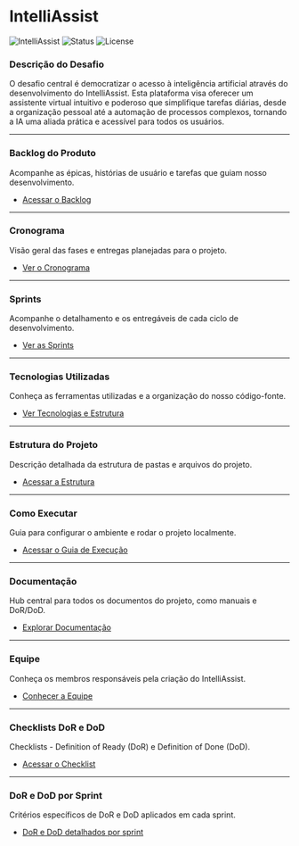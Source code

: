 # IntelliAssist

![IntelliAssist](https://img.shields.io/badge/project-IntelliAssist-blue)
![Status](https://img.shields.io/badge/status-em%20desenvolvimento-yellow)
![License](https://img.shields.io/badge/license-MIT-green)

### Descrição do Desafio
O desafio central é democratizar o acesso à inteligência artificial através do desenvolvimento do IntelliAssist. Esta plataforma visa oferecer um assistente virtual intuitivo e poderoso que simplifique tarefas diárias, desde a organização pessoal até a automação de processos complexos, tornando a IA uma aliada prática e acessível para todos os usuários.

---

### Backlog do Produto
Acompanhe as épicas, histórias de usuário e tarefas que guiam nosso desenvolvimento.
- [Acessar o Backlog](./Docs/BACKLOG_PRODUTO.md)

---

### Cronograma
Visão geral das fases e entregas planejadas para o projeto.
- [Ver o Cronograma](./Docs/CRONOGRAMA.md)

---

### Sprints
Acompanhe o detalhamento e os entregáveis de cada ciclo de desenvolvimento.
- [Ver as Sprints](./Docs/SPRINTS.md)
---

### Tecnologias Utilizadas
Conheça as ferramentas utilizadas e a organização do nosso código-fonte.
- [Ver Tecnologias e Estrutura](./Docs/TECNOLOGIAS.md)

---

### Estrutura do Projeto
Descrição detalhada da estrutura de pastas e arquivos do projeto.
- [Acessar a Estrutura](./Docs/ESTRUTURA_PROJETO.md)

---

### Como Executar
Guia para configurar o ambiente e rodar o projeto localmente.
- [Acessar o Guia de Execução](./Docs/COMO_EXECUTAR.md)

---

### Documentação
Hub central para todos os documentos do projeto, como manuais e DoR/DoD.
- [Explorar Documentação](./Docs/DOCUMENTACAO.md)

---

### Equipe
Conheça os membros responsáveis pela criação do IntelliAssist.
- [Conhecer a Equipe](./Docs/EQUIPE.md)

---

### Checklists DoR e DoD
Checklists - Definition of Ready (DoR) e Definition of Done (DoD).
- [Acessar o Checklist](./Docs/CHECKLISTS_DOR_DOD.md)

---

### DoR e DoD por Sprint
Critérios específicos de DoR e DoD aplicados em cada sprint.
- [DoR e DoD detalhados por sprint](./Docs/DOCUMENTACAO.md)